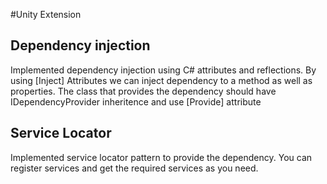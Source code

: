 #Unity Extension

## Dependency injection 
Implemented dependency injection using C# attributes and reflections. By using [Inject] Attributes we can inject dependency to a method as well as properties. The class that provides the dependency should have IDependencyProvider inheritence and use [Provide] attribute

## Service Locator 
Implemented service locator pattern to provide the dependency. You can register services and get the required services as you need. 
